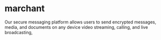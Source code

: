 # marchant
Our secure messaging platform allows users to send encrypted messages, media, and documents on any device video streaming, calling, and live broadcasting, 
